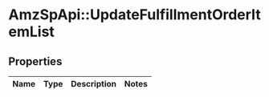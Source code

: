 # AmzSpApi::UpdateFulfillmentOrderItemList

## Properties
Name | Type | Description | Notes
------------ | ------------- | ------------- | -------------

